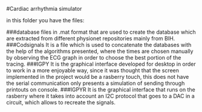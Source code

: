#Cardiac arrhythmia simulator

in this folder you have the files:

###database
files in .mat format that are used to create the database which are extracted from different physionet repositories mainly from BIH.
###Codsignals
It is a file which is used to concatenate the databases with the help of the algorithms presented, where the times are chosen manually by observing the ECG graph in order to choose the best portion of the tracing.
###IGPY
It is the graphical interface developed for desktop in order to work in a more enjoyable way, since it was thought that the screen implemented in the project would be a rasberry touch, this does not have the serial communication only presents a simulation of sending through printouts on console.
###IGPYR
It is the graphical interface that runs on the rasberry where it takes into account an I2C protocol that goes to a DAC in a circuit, which allows to recreate the signals.
